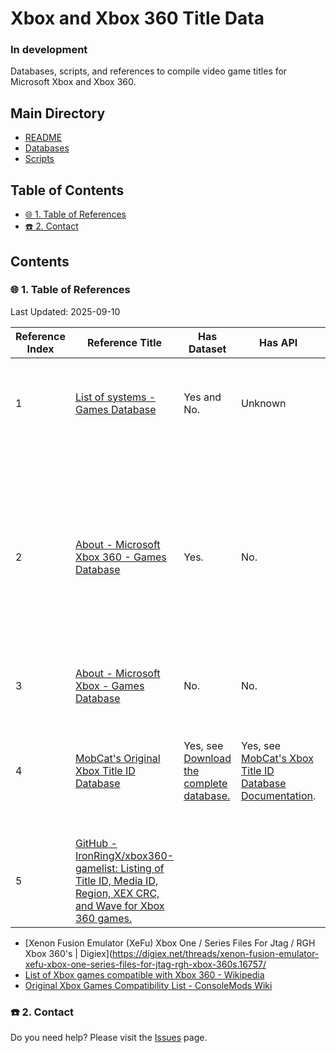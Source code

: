 # Xbox and Xbox 360 Title Data

### In development

Databases, scripts, and references to compile video game titles for Microsoft Xbox and Xbox 360.

## Main Directory

- [README](./README.md)
- [Databases](./databases/README.md)
- [Scripts](./scripts/README.md)

## Table of Contents

- [🌐 1. Table of References](#-1-table-of-references)
- [☎️ 2. Contact](#-2-contact)

## Contents

### 🌐 1. Table of References

Last Updated: 2025-09-10

| Reference Index | Reference Title | Has Dataset | Has API | Notes | Last Updated |
| - | - | - | - | - | - |
| 1 | [List of systems - Games Database](https://www.gamesdatabase.org/systems) | Yes and No. | Unknown | Presence of **Dataset**(s) depend on the video game system. | Unknown |
| 2 | [About - Microsoft Xbox 360 - Games Database](https://www.gamesdatabase.org/system-microsoft_xbox_360) | Yes. | No.  | Xbox 360 retail and XBLA games:<br>1. [Microsoft Xbox 360 games list with Title ID](https://www.gamesdatabase.org/xbox_360_games_list_with_title_ids)<br>2. [Microsoft Xbox Live Arcade games list with Title ID](https://www.gamesdatabase.org/xbox_live_arcade_games_list_with_title_ids) | Unknown |
| 3 | [About - Microsoft Xbox - Games Database](https://www.gamesdatabase.org/system-microsoft_xbox) | No. | No. | Original Xbox | Unknown |
| 4 | [MobCat's Original Xbox Title ID Database](https://www.mobcat.zip/XboxIDs/)   | Yes, see [Download the complete database.](https://www.mobcat.zip/XboxIDs/titleIDs.db) | Yes, see [MobCat's Xbox Title ID Database Documentation](https://www.mobcat.zip/XboxIDs/documentation/?id=2). | Original Xbox.<br><br>Cover scans and box art: [Original Xbox Cover scans](https://www.mobcat.zip/XboxIDs/CoverFlow.php)  | 2025-08-30 |
| 5 | [GitHub - IronRingX/xbox360-gamelist: Listing of Title ID, Media ID, Region, XEX CRC, and Wave for Xbox 360 games.](https://github.com/IronRingX/xbox360-gamelist) |  |  |  | 2023-04-19   |


- [Xenon Fusion Emulator (XeFu) Xbox One / Series Files For Jtag / RGH Xbox 360's \| Digiex](https://digiex.net/threads/xenon-fusion-emulator-xefu-xbox-one-series-files-for-jtag-rgh-xbox-360s.16757/
- [List of Xbox games compatible with Xbox 360 - Wikipedia](https://en.wikipedia.org/wiki/List_of_Xbox_games_compatible_with_Xbox_360#cite_ref-Puyo_46-0)
- [Original Xbox Games Compatibility List - ConsoleMods Wiki](https://consolemods.org/wiki/Xbox_360:Original_Xbox_Games_Compatibility_List)

### ☎️ 2. Contact

Do you need help? Please visit the [Issues][21] page.

[21]: https://github.com/portellam/xbox-and-xbox-360-title-data/issues
